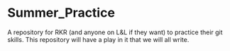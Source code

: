 # Summer_Practice
A repository for RKR (and anyone on L&amp;L if they want) to practice their git skills. This repository will have a play in it that we will all write.
